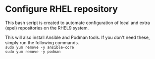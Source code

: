 # Configure RHEL repository
This bash script is created to automate configuration of local and extra (epel) repositories on the RHEL9 system. <br/>

This will also install Ansible and Podman tools. If you don't need these, simply run the following commands.<br>
`sudo yum remove -y ansible-core`
<br/>
`sudo yum remove -y podman`
